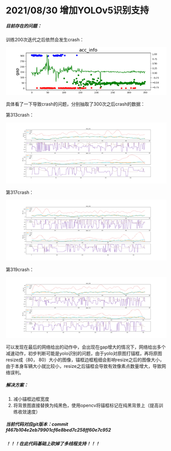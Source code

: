 # 2021/08/30 增加YOLOv5识别支持

##### 目前存在的问题：

训练200次迭代之后依然会发生crash：

<img src="./训练crash_loss.png" style="zoom:72%;" />

具体看了一下导致crash的问题，分别抽取了300次之后crash的数据：

第313crash：

<img src="313crash.png" style="zoom:75%;" />

第317crash：

![317crash](./317crash.png)

第319crash：

<img src="./319crash.png" style="zoom:72%;" />

可以发现在最后的网络给出的动作中，会出现在gap增大的情况下，网络给出多个减速动作，初步判断可能是yolo识别的问题，由于yolo对原图打锚框，再将原图resize成（80， 80）大小的图像，锚框边框粗细会影响resize之后的图像大小，由于本身车辆大小就比较小，resize之后锚框会导致有效像素点数量增大，导致网络误判。

##### 解决方案：

1. 减小锚框边框宽度
2. 将背景图直接替换为纯黑色，使用opencv将锚框标记在纯黑背景上（提高训练收敛速度）

##### 当前代码对应git版本：commit f467b104e2eb79901cf6e8bed7c258ff60e7c952

##### ***！！！在此代码基础上砍掉了多线程支持！！！***
